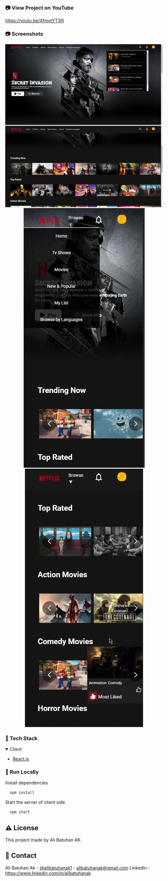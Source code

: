 ### :camera: View Project on YouTube

https://youtu.be/4fmvtYT3lII

### :camera: Screenshots

<div align="center">
 <img src="https://github.com/alibatuhanak/REACT-Netflix_Clone/blob/main/images/1.png" alt="img"/>
 <img src="https://github.com/alibatuhanak/REACT-Netflix_Clone/blob/main/images/2.png" alt="img"/>
 <img src="https://github.com/alibatuhanak/REACT-Netflix_Clone/blob/main/images/3.png" alt="img"/>
 <img src="https://github.com/alibatuhanak/REACT-Netflix_Clone/blob/main/images/4.png" alt="img"/>
</div>

### :space_invader: Tech Stack

<details open>
  <summary>Client</summary>
  <ul>
    <li><a href="https://reactjs.org/">React.js</a></li>

  </ul>
</details>

### :running: Run Locally

Install dependencies

```bash
  npm install
```

Start the server of client side

```bash
  npm start
```

## :warning: License

This project made by Ali Batuhan AK.

## :handshake: Contact

Ali Batuhan Ak - [@alibatuhanak1](https://twitter.com/alibatuhanak1) - alibatuhanak@gmail.com
Linkedin - https://www.linkedin.com/in/alibatuhanak
